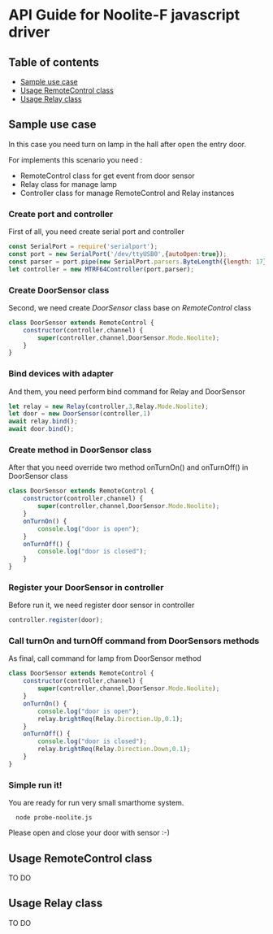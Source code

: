 # API Guide for Noolite-F javascript driver

## Table of contents

* [Sample use case](#sample-use-case)
* [Usage RemoteControl class](#usage-remotecontrol-class)
* [Usage Relay class](#usage-relay-class) 


## Sample use case
In this case you need turn on lamp in the hall after open the entry door. 

For implements this scenario you need :

* RemoteControl class for get event from door sensor
* Relay class for manage lamp
* Controller class for manage RemoteControl and Relay instances

### Create port and controller

First of all, you need create serial port and controller

```javascript
const SerialPort = require('serialport');
const port = new SerialPort('/dev/ttyUSB0',{autoOpen:true});
const parser = port.pipe(new SerialPort.parsers.ByteLength({length: 17}));
let controller = new MTRF64Controller(port,parser);
```
### Create DoorSensor class

Second, we need create *DoorSensor* class base on *RemoteControl* class

```javascript
class DoorSensor extends RemoteControl {
    constructor(controller,channel) {
        super(controller,channel,DoorSensor.Mode.Noolite);
    }
}
```
### Bind devices with adapter

And them, you need perform bind command for Relay and DoorSensor

```javascript
let relay = new Relay(controller,3,Relay.Mode.Noolite);
let door = new DoorSensor(controller,1)
await relay.bind();
await door.bind();
```

### Create method in DoorSensor class

After that you need  override two method onTurnOn() and onTurnOff() in DoorSensor class

```javascript
class DoorSensor extends RemoteControl {
    constructor(controller,channel) {
        super(controller,channel,DoorSensor.Mode.Noolite);
    }
    onTurnOn() {
        console.log("door is open");        
    }
    onTurnOff() {
        console.log("door is closed");
    }
}
```

### Register your DoorSensor in controller

Before run it, we need register door sensor in controller
```javascript
controller.register(door);
```
### Call turnOn and turnOff command from DoorSensors methods

As final, call command for lamp from DoorSensor method

```javascript
class DoorSensor extends RemoteControl {
    constructor(controller,channel) {
        super(controller,channel,DoorSensor.Mode.Noolite);
    }
    onTurnOn() {
        console.log("door is open");
        relay.brightReq(Relay.Direction.Up,0.1);
    }
    onTurnOff() {
        console.log("door is closed");
        relay.brightReq(Relay.Direction.Down,0.1);
    }
}
```


### Simple run it!

You are ready for run very small smarthome system.

```
  node probe-noolite.js
```

 Please open and close your door with sensor :-)

## Usage RemoteControl class

TO DO

## Usage Relay class 

TO DO